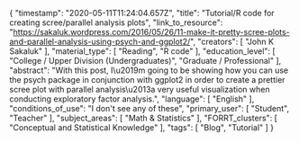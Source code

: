 {
    "timestamp": "2020-05-11T11:24:04.657Z",
    "title": "Tutorial/R code for creating scree/parallel analysis plots",
    "link_to_resource": "https://sakaluk.wordpress.com/2016/05/26/11-make-it-pretty-scree-plots-and-parallel-analysis-using-psych-and-ggplot2/",
    "creators": [
        "John K Sakaluk"
    ],
    "material_type": [
        "Reading",
        "R code"
    ],
    "education_level": [
        "College / Upper Division (Undergraduates)",
        "Graduate / Professional"
    ],
    "abstract": "With this post, I\u2019m going to be showing how you can use the psych package in conjunction with ggplot2 in order to create a prettier scree plot with parallel analysis\u2013a very useful visualization when conducting exploratory factor analysis.",
    "language": [
        "English"
    ],
    "conditions_of_use": "I don't see any of these",
    "primary_user": [
        "Student",
        "Teacher"
    ],
    "subject_areas": [
        "Math & Statistics"
    ],
    "FORRT_clusters": [
        "Conceptual and Statistical Knowledge"
    ],
    "tags": [
        "Blog",
        "Tutorial"
    ]
}